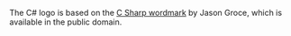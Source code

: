 The C# logo is based on the [C Sharp wordmark][1] by Jason Groce, which is available in the public domain.

[1]: https://commons.wikimedia.org/wiki/File:C_Sharp_wordmark.svg

